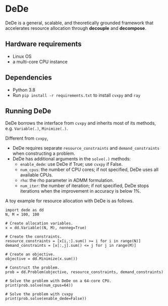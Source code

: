 # DeDe

DeDe is a general, scalable, and theoretically grounded framework that accelerates resource allocation through **decouple** and **decompose**.

## Hardware requirements
- Linux OS
- a multi-core CPU instance

## Dependencies
- Python 3.8
- Run `pip install -r requirements.txt` to install `cvxpy` and `ray`

## Running DeDe
DeDe borrows the interface from `cvxpy` and inherits most of its methods, e.g. `Variable(.)`, `Minimize(.)`. 

Different from `cvxpy`,

- DeDe requires separate `resource_constraints` and `demand_constraints` when constructing a problem.
- DeDe has additional arguments in the `solve(.)` methods:
  - `enable_dede`: use DeDe if True; use `cvxpy` if False.
  - `num_cpus`: the number of CPU cores; if not specified, DeDe uses all available CPUs.
  - `rho`: the rho parameter in ADMM formulation.
  - `num_iter`: the number of iteration; if not specified, DeDe stops iterations when the improvement in accuracy is below 1%.

A toy example for resource allocation with DeDe is as follows.
```
import dede as dd
N, M = 100, 100

# Create allocation variables.
x = dd.Variable((N, M), nonneg=True)

# Create the constraints.
resource_constraints = [x[i,:].sum() >= i for i in range(N)]
demand_constraints = [x[:,j].sum() <= j for j in range(M)]

# Create an objective.
objective = dd.Minimize(x.sum())

# Construct the problem.
prob = dd.Problem(objective, resource_constraints, demand_constraints)

# Solve the problem with DeDe on a 64-core CPU.
print(prob.solve(num_cpus=64))

# Solve the problem with cvxpy
print(prob.solve(enable_dede=False))
```
